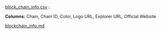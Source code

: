[block_chain_info.csv](http://localhost:8888/lab/tree/jupyterTemplate/Data/block_chain_info.csv) : 

**Columns:** Chain, Chain ID,	Color, Logo URL, Explorer URL, Official Website

[blockchain_info.md]('./blockchain_info.md')
